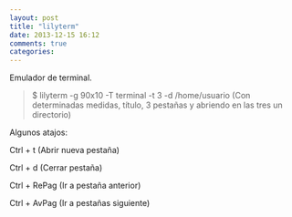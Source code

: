 ```yaml
---
layout: post
title: "lilyterm"
date: 2013-12-15 16:12
comments: true
categories: 
---
```

Emulador de terminal.

>$ lilyterm -g 90x10 -T terminal -t 3 -d /home/usuario (Con determinadas medidas, título, 3 pestañas y abriendo en las tres un directorio)

Algunos atajos:

Ctrl + t (Abrir nueva pestaña)

Ctrl + d (Cerrar pestaña)

Ctrl + RePag (Ir a pestaña anterior)

Ctrl + AvPag (Ir a pestañas siguiente)

